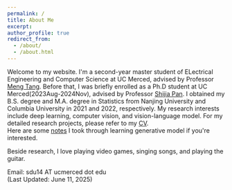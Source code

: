 ```yaml
---
permalink: /
title: About Me
excerpt: 
author_profile: true
redirect_from: 
  - /about/
  - /about.html
---
```


Welcome to my website. I'm a second-year master student of ELectrical Engineering and Computer Science at UC Merced, advised by Professor [Meng Tang](http://mengtang.org/). Before that, I was briefly enrolled as a Ph.D student at UC Merced(2023Aug-2024Nov), advised by Professor [Shijia Pan](https://www.panslab.com/news). I obtained my B.S. degree and M.A. degree in Statistics from Nanjing University and Columbia University in 2021 and 2022, respectively. My research interests include deep learning, computer vision, and vision-language model.
For my detailed research projects, please refer to my [CV](http:ajay0422.github.io/assets/CV_Shangjie.pdf).  
Here are some [notes](https://ajay0422.github.io/posts/) I took through learning generative model if you're interested.


<!-- Welcome to my website. I'm a second-year Ph.D. student of Electrical Engineering and Computer Science at UC Merced [PANS LAB](https://www.panslab.com/), advised
by Prof. Shijia Pan. I obtained my B.S. degree and M.A. degree in Statistics from Nanjing University and Columbia University in 2021 and 2022, respectively.
My research interests include machine learning, deep learning, and their applications in various fields. -->

Beside research, I love playing video games, singing songs, and playing the guitar.

Email: sdu14 AT ucmerced dot edu  
(Last Updated: June 11, 2025)
<!-- Last updated: Oct 27, 2024 -->

<!-- # Research Projects

## IOT Classification Challenge: Activity Detection
<div >
<img style="float: left; padding: 0px 3px 0px 0px" width="300" height="170"  src="images/ActivityClassification.png">
Understanding human activities is an essential part in building a smart IOT environment. This project aims to use vision-based 
methods to classify human activities, different interactions with a fridge, in an IOT scenario. We use detectron2 to extract 
a skeleton representation of human gestures, which is simplified to the coordinates of 17 keypoints within a frame. The skeleton 
data extracted from a video is a time series. So we use the Transformer-based deep learning method to model the temporal information.
</div> -->
